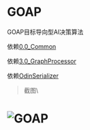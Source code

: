 # GOAP
GOAP目标导向型AI决策算法

依赖[0.0_Common](https://github.com/HalfLobsterMan/0.0_Common.git)

依赖[3.0_GraphProcessor](https://github.com/HalfLobsterMan/3.0_GraphProcessor.git)

依赖[OdinSerializer](https://github.com/TeamSirenix/odin-serializer.git)


> 截图\
# ![GOAP](Example/ScreenShot/1.png)
